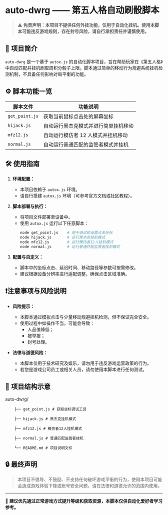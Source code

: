 # auto-dwrg —— 第五人格自动刷骰脚本

> ⚠️ **免责声明：本项目不提供任何外挂功能，仅用于自动化挂机。使用本脚本可能违反游戏规则，存在封号风险，请自行承担责任并谨慎使用。**

## 📌 项目简介

`auto-dwrg` 是一个基于 `autox.js` 的自动化脚本项目，旨在帮助玩家在《第五人格》中自动匹配并挂机刷取周积分骰子上限。脚本通过简单的移动行为规避系统挂机检测机制，不具备任何影响对局平衡的功能。

## ⚙️ 脚本功能一览

| 脚本文件     | 功能说明                             |
|--------------|--------------------------------------|
| `get_point.js` | 获取当前鼠标点击处的屏幕坐标          |
| `hijack.js`   | 自动运行黑杰克模式并进行简单挂机移动  |
| `mfz12.js`    | 自动运行模仿者 12 人模式并挂机移动     |
| `normal.js`   | 自动运行普通匹配的监管者模式并挂机     |

## 🛠️ 使用指南

1. **环境配置：**
   - 本项目依赖于 `autox.js` 环境。
   - 请自行搭建 `autox.js` 环境（可参考官方文档或社区教程）。

2. **脚本部署与执行：**
   - 将项目文件部署至设备中。
   - 使用 `autox.js` 运行以下任意脚本：
     ```bash
     node get_point.js    # 用于调试和设置点击坐标
     node hijack.js       # 运行黑杰克挂机模式
     node mfz12.js        # 运行模仿者12人挂机模式
     node normal.js       # 运行普通匹配监管者挂机模式
     ```

3. **配置与自定义：**
   - 脚本中的坐标点击、延迟时间、移动路径等参数可按需修改。
   - 建议根据设备分辨率进行适配调整，确保点击区域准确。

## ❗注意事项与风险说明

- **风险提示：**
  - 本脚本通过模拟点击与少量移动规避挂机检测，但不保证完全安全。
  - 使用过程中如操作不当，可能会导致：
    - 人品值降低；
    - 被举报；
    - 封号处理。

- **法律与道德风险：**
  - 本脚本仅用于技术研究及娱乐，请勿用于违反游戏运营政策的行为。
  - 若您是游戏公司员工或相关人员，请勿使用本脚本进行任何测试。

## 📂 项目结构示意

auto-dwrg/ 

        ├── get_point.js # 获取坐标调试工具 

        ├── hijack.js # 黑杰克挂机模式 

        ├── mfz12.js # 模仿者12人挂机模式 

        ├── normal.js # 普通匹配监管者挂机 
        
        └── README.md # 项目说明文件


## 🔒 最终声明

> 本项目不倡导、不鼓励、不支持任何破坏游戏平衡的行为，使用本项目可能会造成游戏体验下降或账号安全问题，请在法律和道德允许的范围内使用。

---

🧠 **建议优先通过正常游戏方式提升等级和获取资源，本脚本仅供自动化爱好者学习参考。**
